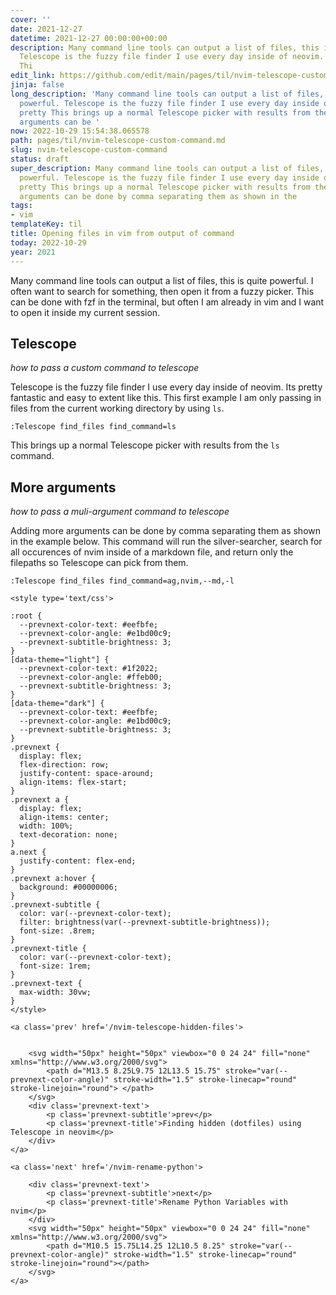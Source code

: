 ```yaml
---
cover: ''
date: 2021-12-27
datetime: 2021-12-27 00:00:00+00:00
description: Many command line tools can output a list of files, this is quite powerful.
  Telescope is the fuzzy file finder I use every day inside of neovim.  Its pretty
  Thi
edit_link: https://github.com/edit/main/pages/til/nvim-telescope-custom-command.md
jinja: false
long_description: 'Many command line tools can output a list of files, this is quite
  powerful. Telescope is the fuzzy file finder I use every day inside of neovim.  Its
  pretty This brings up a normal Telescope picker with results from the  Adding more
  arguments can be '
now: 2022-10-29 15:54:38.065578
path: pages/til/nvim-telescope-custom-command.md
slug: nvim-telescope-custom-command
status: draft
super_description: Many command line tools can output a list of files, this is quite
  powerful. Telescope is the fuzzy file finder I use every day inside of neovim.  Its
  pretty This brings up a normal Telescope picker with results from the  Adding more
  arguments can be done by comma separating them as shown in the
tags:
- vim
templateKey: til
title: Opening files in vim from output of command
today: 2022-10-29
year: 2021
---
```


Many command line tools can output a list of files, this is quite powerful.
I often want to search for something, then open it from a fuzzy picker.  This
can be done with fzf in the terminal, but often I am already in vim and I want
to open it inside my current session.

## Telescope
_how to pass a custom command to telescope_

Telescope is the fuzzy file finder I use every day inside of neovim.  Its pretty
fantastic and easy to extent like this.  This first example I am only passing in
files from the current working directory by using `ls`.

``` vim
:Telescope find_files find_command=ls
```

This brings up a normal Telescope picker with results from the `ls` command.

## More arguments
_how to pass a muli-argument command to telescope_

Adding more arguments can be done by comma separating them as shown in the
example below.  This command will run the silver-searcher, search for all
occurences of nvim inside of a markdown file, and return only the filepaths so
Telescope can pick from them.

```vim
:Telescope find_files find_command=ag,nvim,--md,-l
```
<div class='prevnext'>

    <style type='text/css'>

    :root {
      --prevnext-color-text: #eefbfe;
      --prevnext-color-angle: #e1bd00c9;
      --prevnext-subtitle-brightness: 3;
    }
    [data-theme="light"] {
      --prevnext-color-text: #1f2022;
      --prevnext-color-angle: #ffeb00;
      --prevnext-subtitle-brightness: 3;
    }
    [data-theme="dark"] {
      --prevnext-color-text: #eefbfe;
      --prevnext-color-angle: #e1bd00c9;
      --prevnext-subtitle-brightness: 3;
    }
    .prevnext {
      display: flex;
      flex-direction: row;
      justify-content: space-around;
      align-items: flex-start;
    }
    .prevnext a {
      display: flex;
      align-items: center;
      width: 100%;
      text-decoration: none;
    }
    a.next {
      justify-content: flex-end;
    }
    .prevnext a:hover {
      background: #00000006;
    }
    .prevnext-subtitle {
      color: var(--prevnext-color-text);
      filter: brightness(var(--prevnext-subtitle-brightness));
      font-size: .8rem;
    }
    .prevnext-title {
      color: var(--prevnext-color-text);
      font-size: 1rem;
    }
    .prevnext-text {
      max-width: 30vw;
    }
    </style>
    
    <a class='prev' href='/nvim-telescope-hidden-files'>
    

        <svg width="50px" height="50px" viewbox="0 0 24 24" fill="none" xmlns="http://www.w3.org/2000/svg">
            <path d="M13.5 8.25L9.75 12L13.5 15.75" stroke="var(--prevnext-color-angle)" stroke-width="1.5" stroke-linecap="round" stroke-linejoin="round"> </path>
        </svg>
        <div class='prevnext-text'>
            <p class='prevnext-subtitle'>prev</p>
            <p class='prevnext-title'>Finding hidden (dotfiles) using Telescope in neovim</p>
        </div>
    </a>
    
    <a class='next' href='/nvim-rename-python'>
    
        <div class='prevnext-text'>
            <p class='prevnext-subtitle'>next</p>
            <p class='prevnext-title'>Rename Python Variables with nvim</p>
        </div>
        <svg width="50px" height="50px" viewbox="0 0 24 24" fill="none" xmlns="http://www.w3.org/2000/svg">
            <path d="M10.5 15.75L14.25 12L10.5 8.25" stroke="var(--prevnext-color-angle)" stroke-width="1.5" stroke-linecap="round" stroke-linejoin="round"></path>
        </svg>
    </a>
  </div>